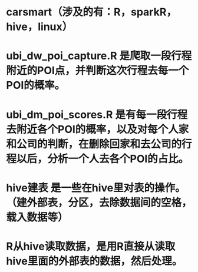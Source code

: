 # carsmart（涉及的有：R，sparkR， hive，linux）
# ubi_dw_poi_capture.R 是爬取一段行程附近的POI点，并判断这次行程去每一个POI的概率。
# ubi_dm_poi_scores.R 是有每一段行程去附近各个POI的概率，以及对每个人家和公司的判断，在删除回家和去公司的行程以后，分析一个人去各个POI的占比。
# hive建表 是一些在hive里对表的操作。（建外部表，分区，去除数据间的空格，载入数据等）
# R从hive读取数据，是用R直接从读取hive里面的外部表的数据，然后处理。
